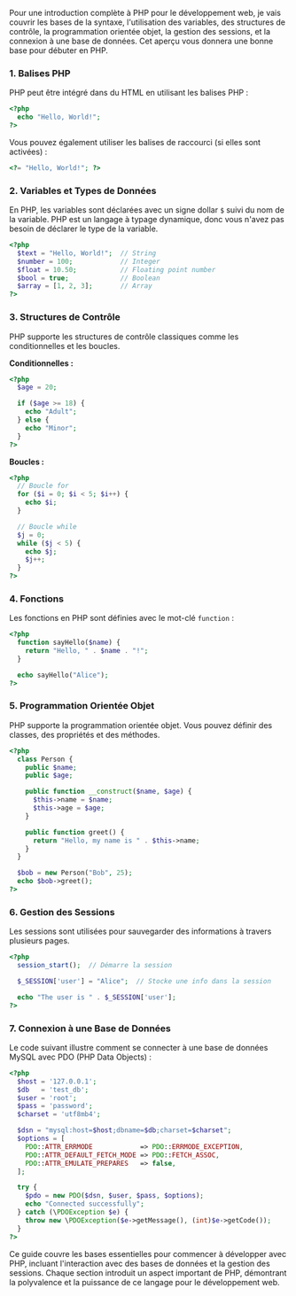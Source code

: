 Pour une introduction complète à PHP pour le développement web, je vais couvrir les bases de la syntaxe, l'utilisation des variables, des structures de contrôle, la programmation orientée objet, la gestion des sessions, et la connexion à une base de données. Cet aperçu vous donnera une bonne base pour débuter en PHP.

### 1. Balises PHP

PHP peut être intégré dans du HTML en utilisant les balises PHP :

```php
<?php
  echo "Hello, World!";
?>
```

Vous pouvez également utiliser les balises de raccourci (si elles sont activées) :

```php
<?= "Hello, World!"; ?>
```

### 2. Variables et Types de Données

En PHP, les variables sont déclarées avec un signe dollar `$` suivi du nom de la variable. PHP est un langage à typage dynamique, donc vous n'avez pas besoin de déclarer le type de la variable.

```php
<?php
  $text = "Hello, World!";  // String
  $number = 100;            // Integer
  $float = 10.50;           // Floating point number
  $bool = true;             // Boolean
  $array = [1, 2, 3];       // Array
?>
```

### 3. Structures de Contrôle

PHP supporte les structures de contrôle classiques comme les conditionnelles et les boucles.

**Conditionnelles :**

```php
<?php
  $age = 20;

  if ($age >= 18) {
    echo "Adult";
  } else {
    echo "Minor";
  }
?>
```

**Boucles :**

```php
<?php
  // Boucle for
  for ($i = 0; $i < 5; $i++) {
    echo $i;
  }

  // Boucle while
  $j = 0;
  while ($j < 5) {
    echo $j;
    $j++;
  }
?>
```

### 4. Fonctions

Les fonctions en PHP sont définies avec le mot-clé `function` :

```php
<?php
  function sayHello($name) {
    return "Hello, " . $name . "!";
  }

  echo sayHello("Alice");
?>
```

### 5. Programmation Orientée Objet

PHP supporte la programmation orientée objet. Vous pouvez définir des classes, des propriétés et des méthodes.

```php
<?php
  class Person {
    public $name;
    public $age;

    public function __construct($name, $age) {
      $this->name = $name;
      $this->age = $age;
    }

    public function greet() {
      return "Hello, my name is " . $this->name;
    }
  }

  $bob = new Person("Bob", 25);
  echo $bob->greet();
?>
```

### 6. Gestion des Sessions

Les sessions sont utilisées pour sauvegarder des informations à travers plusieurs pages.

```php
<?php
  session_start();  // Démarre la session

  $_SESSION['user'] = "Alice";  // Stocke une info dans la session

  echo "The user is " . $_SESSION['user'];
?>
```

### 7. Connexion à une Base de Données

Le code suivant illustre comment se connecter à une base de données MySQL avec PDO (PHP Data Objects) :

```php
<?php
  $host = '127.0.0.1';
  $db   = 'test_db';
  $user = 'root';
  $pass = 'password';
  $charset = 'utf8mb4';

  $dsn = "mysql:host=$host;dbname=$db;charset=$charset";
  $options = [
    PDO::ATTR_ERRMODE            => PDO::ERRMODE_EXCEPTION,
    PDO::ATTR_DEFAULT_FETCH_MODE => PDO::FETCH_ASSOC,
    PDO::ATTR_EMULATE_PREPARES   => false,
  ];

  try {
    $pdo = new PDO($dsn, $user, $pass, $options);
    echo "Connected successfully";
  } catch (\PDOException $e) {
    throw new \PDOException($e->getMessage(), (int)$e->getCode());
  }
?>
```

Ce guide couvre les bases essentielles pour commencer à développer avec PHP, incluant l'interaction avec des bases de données et la gestion des sessions. Chaque section introduit un aspect important de PHP, démontrant la polyvalence et la puissance de ce langage pour le développement web.